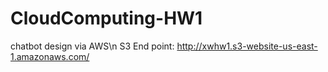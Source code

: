 # CloudComputing-HW1
chatbot design via AWS\n
S3 End point: http://xwhw1.s3-website-us-east-1.amazonaws.com/
